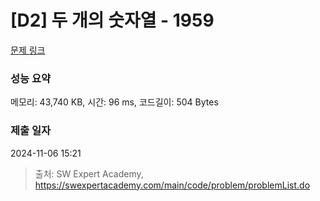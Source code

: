 # [D2] 두 개의 숫자열 - 1959 

[문제 링크](https://swexpertacademy.com/main/code/problem/problemDetail.do?contestProbId=AV5PpoFaAS4DFAUq) 

### 성능 요약

메모리: 43,740 KB, 시간: 96 ms, 코드길이: 504 Bytes

### 제출 일자

2024-11-06 15:21



> 출처: SW Expert Academy, https://swexpertacademy.com/main/code/problem/problemList.do